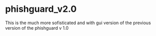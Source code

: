 # phishguard_v2.0
This is the much more sofisticated and with gui version of the previous version of the phishguard v 1.0
